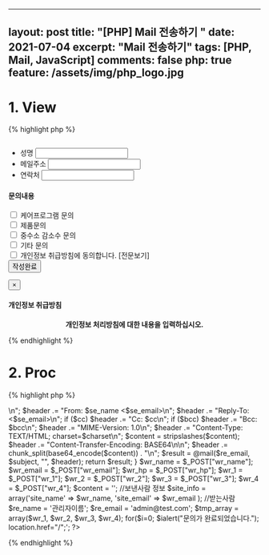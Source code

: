 
---
layout: post
title: "[PHP] Mail 전송하기 "
date: 2021-07-04
excerpt: "Mail 전송하기"
tags: [PHP, Mail, JavaScript]
comments: false
php: true
feature: /assets/img/php_logo.jpg
---


# 1. View
{% highlight php %}

<div id="sidequick" class="quick">
   <div class="quick_tit"><img src="/img/quick_tit.png" alt=""></div>
    <div class="form_wrp">
      <form name="req_form" id="req_form" method="post" onsubmit="return fwrite_submit(this);" action="/inc1/inc_mail_send_ok.php">
         <input type="hidden" name="bo_table" id="bo_table" value="online">
         <input type="hidden" name="wr_subject" id="wr_subject" value="간편상담">
         <input type="hidden" name="wr_content" id="wr_content" value="간편상담">
         <ul class="list-unstyled mb-none">
            <li>
               <label for="wr_1">성명</label>
               <input class="form-control" id="wr_name" name="wr_name" type="text" required="">
            </li>
            <li>
               <label for="wr_2">메일주소</label>
               <input class="form-control" id="wr_email" name="wr_email" type="email" required="">
            </li>
            <li>
               <label for="wr_3">연락처</label>
               <input class="form-control" id="wr_hp" name="wr_hp"  maxlength="11" type="text" required="">
            </li>
         </ul>
         <h4 class="tt">
            문의내용
         </h4>
         <div class="checkbox-custom checkbox-default">
            <input type="checkbox" id="chk_content" name="wr_1" value="케어프로그램 문의">
            <label for="chk1">케어프로그램 문의</label>
         </div>
         <div class="checkbox-custom checkbox-default">
            <input type="checkbox" id="chk_content" name="wr_2" value="제품 문의">
            <label for="chk2">제품문의</label>
         </div>
         <div class="checkbox-custom checkbox-default">
            <input type="checkbox" id="chk_content" name="wr_3" value="중수소 감소수 문의">
            <label for="chk3">중수소 감소수 문의</label>
         </div>
         <div class="checkbox-custom checkbox-default">
            <input type="checkbox" id="chk_content" name="wr_4" value="기타 문의">
            <label for="chk4">기타 문의</label>
         </div>
         <div class="agree">
            <div class="checkbox-custom checkbox-default">
               <input type="checkbox" id="agr" required="">
               <label for="agr">개인정보 취급방침에 동의합니다.</label> <span data-toggle="modal" data-target="#privacy">[전문보기]</span>
            </div>
         </div>
         <input type="submit" class="smt_btn" value="작성완료">
      </form>
   </div>
</div>


<div class="modal fade privacy" id="privacy">
    <div class="modal-dialog">
        <div>
            <div class="modal-content">
                <div class="modal-header">
                    <button type="button" class="close" data-dismiss="modal" aria-hidden="true">×</button>
                    <h4 class="modal-title" id="defaultModalLabel">
                        개인정보 취급방침
                    </h4>
                </div>
                <div class="modal-body">
                    <div id="privacy" class="p-md">
                        <p align="center"><b>개인정보 처리방침에 대한 내용을 입력하십시오.</b></p>
               </div>
                </div>
            </div>
        </div>
    </div>
</div>

<script>
 function fwrite_submit(){

   var chk_length = $("input:checkbox[id=chk_content]:checked").length;
    
   var regExpHP = /^\d{3}\d{3,4}\d{4}$/; //핸드폰 
   var isnum = /^\d+$/.test(document.req_form.wr_hp.value);
   
   with(document.req_form){

      if(!isnum){
         alert("연락처는 숫자만 입력 가능합니다.");
         return false;
      }

      if(!regExpHP.test(wr_hp.value)){
         alert("연락처를 정확히 입력해주세요");
         return false;
      }


      if(chk_length < 1 ){
         alert("문의 내용은 적어도 하나는 선택해주세요.");
         wr_1.focus();
         return false;
      }
 
 
      return true;
   }  

 }

 $(window).load(function() {
   $("body").on("click", "#sidequick .quick_tit", function(){
      if($("#sidequick").is(".active") == false){
         $("#sidequick").addClass("active");
      }else{
         $("#sidequick").removeClass("active");
      }
   });

   $("body").on("click", ".quick .agree span", function(){
      if($("#privacy").css("display") == "block"){
         $("#privacy").slideUp();
      }else{
         $("#privacy").slideDown();
      }
   });
   $("body").on("click", "button.close", function(){
      $("#privacy").slideUp();
   });
});
</script> 

{% endhighlight %}

# 2. Proc
{% highlight php %}
<?  
   header("Content-Type:text/html;charset=utf-8");
 
   // 이메일 발송
   function send_mail($se_name, $se_email, $re_name, $re_email, $subject, $content, $cc="", $bcc=""){

      $charset  = "utf-8";

      $se_name   = "=?$charset?B?" . base64_encode($se_name) . "?=";
      $subject = "=?$charset?B?" . base64_encode($subject) . "?=";

      $header  = "Return-Path: <$se_email>\n";
      $header .= "From: $se_name <$se_email>\n";
      $header .= "Reply-To: <$se_email>\n";
      if ($cc)  $header .= "Cc: $cc\n";
      if ($bcc) $header .= "Bcc: $bcc\n";
      $header .= "MIME-Version: 1.0\n";

      $header .= "Content-Type: TEXT/HTML; charset=$charset\n";
      $content = stripslashes($content);

      $header .= "Content-Transfer-Encoding: BASE64\n\n";
      $header .= chunk_split(base64_encode($content)) . "\n";

      $result = @mail($re_email, $subject, "", $header);

      return $result;

   }
     
   $wr_name = $_POST["wr_name"];
   $wr_email = $_POST["wr_email"];
   $wr_hp = $_POST["wr_hp"];
   $wr_1 = $_POST["wr_1"]; 
   $wr_2 = $_POST["wr_2"]; 
   $wr_3 = $_POST["wr_3"]; 
   $wr_4 = $_POST["wr_4"]; 
   $content = ''; 
 
 
   //보낸사람 정보
   $site_info = array('site_name' => $wr_name,               
                  'site_email' => $wr_email
   );
  
   //받는사람
   $re_name =  '관리자이름';
   $re_email = 'admin@test.com';  
 
   $tmp_array = array($wr_1, $wr_2, $wr_3, $wr_4);
 
   for($i=0; $i<count($tmp_array); $i++){

      if($tmp_array[$i]){
         $content_array[] = $tmp_array[$i]; 
      }
   }
     
   $wr_content = implode( ' / ', $content_array );
   
   $content = "<table width=100% cellpadding=2> 
            <tr><td width='10%;'><b>성명</b></td><td>$wr_name</td></tr>
            <tr><td width='10%;'><b>메일주소</b></td><td>$wr_email</td></tr>
            <tr><td width='10%;'><b>연락처</b></td><td>$wr_hp</td></tr>
            <tr><td width='10%;'></td><td></td></tr>
            <tr><td width='10%;'></td><td></td></tr>
            <tr><td width='10%;'><b>문의내용</b></td><td>$wr_content</td></tr> 
            </table>";

      $email_subj = "문의합니다.[www.recupero.co.kr]";
      //$email_msg = str_replace("{MESSAGE}",$content,'');
      //$email_msg = str_replace("{SITE_URL}", "http://".$HTTP_HOST, $email_msg);
 
      send_mail($site_info[site_name], $site_info[site_email], $re_name, $re_email, $email_subj, $content);

   echo '<script>alert("문의가 완료되었습니다."); location.href="/";</script>';
 
?>

{% endhighlight %}
